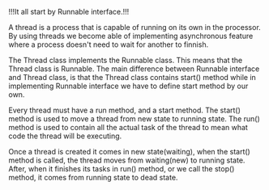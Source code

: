 
!!!It all start by Runnable interface.!!!

A thread is a process that is capable of running on its own in the
processor. By using threads we become able of implementing asynchronous feature where
a process doesn't need to wait for another to finnish.

The Thread class implements the Runnable class. This means that
the Thread class is Runnable. The main difference between Runnable interface and Thread class,
is that the Thread class contains start() method while in implementing Runnable interface
we have to define start method by our own.

Every thread must have a run method, and a start method.
The start() method is used to move a thread from new state to running state.
The run() method is used to contain all the actual task of the thread to mean what code the thread will
be executing.

Once a thread is created it comes in new state(waiting), when the start() method is called,
the thread moves from waiting(new) to running state. After, when it finishes its tasks in run() method,
or we call the stop() method, it comes from running state to dead state.
